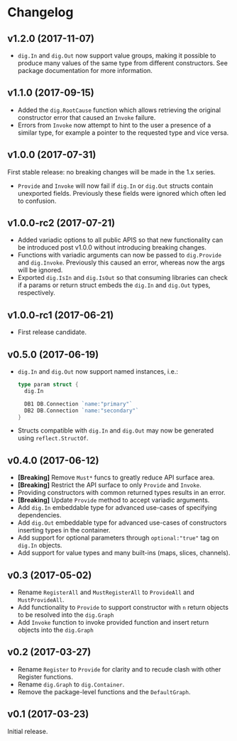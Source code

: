 # Changelog

## v1.2.0 (2017-11-07)

- `dig.In` and `dig.Out` now support value groups, making it possible to
  produce many values of the same type from different constructors. See package
  documentation for more information.

## v1.1.0 (2017-09-15)

- Added the `dig.RootCause` function which allows retrieving the original
  constructor error that caused an `Invoke` failure.
- Errors from `Invoke` now attempt to hint to the user a presence of a similar
  type, for example a pointer to the requested type and vice versa.

## v1.0.0 (2017-07-31)

First stable release: no breaking changes will be made in the 1.x series.

- `Provide` and `Invoke` will now fail if `dig.In` or `dig.Out` structs
  contain unexported fields. Previously these fields were ignored which often
  led to confusion.

## v1.0.0-rc2 (2017-07-21)

- Added variadic options to all public APIS so that new functionality can be
  introduced post v1.0.0 without introducing breaking changes.
- Functions with variadic arguments can now be passed to `dig.Provide` and
  `dig.Invoke`. Previously this caused an error, whereas now the args will be ignored.
- Exported `dig.IsIn` and `dig.IsOut` so that consuming libraries can check if
  a params or return struct embeds the `dig.In` and `dig.Out` types, respectively.

## v1.0.0-rc1 (2017-06-21)

- First release candidate.

## v0.5.0 (2017-06-19)

- `dig.In` and `dig.Out` now support named instances, i.e.:

  ```go
  type param struct {
    dig.In

    DB1 DB.Connection `name:"primary"`
    DB2 DB.Connection `name:"secondary"`
  }
  ```

- Structs compatible with `dig.In` and `dig.Out` may now be generated using
  `reflect.StructOf`.

## v0.4.0 (2017-06-12)

- **[Breaking]** Remove `Must*` funcs to greatly reduce API surface area.
- **[Breaking]** Restrict the API surface to only `Provide` and `Invoke`.
- Providing constructors with common returned types results in an error.
- **[Breaking]** Update `Provide` method to accept variadic arguments.
- Add `dig.In` embeddable type for advanced use-cases of specifying dependencies.
- Add `dig.Out` embeddable type for advanced use-cases of constructors
  inserting types in the container.
- Add support for optional parameters through `optional:"true"` tag on `dig.In` objects.
- Add support for value types and many built-ins (maps, slices, channels).

## v0.3 (2017-05-02)

- Rename `RegisterAll` and `MustRegisterAll` to `ProvideAll` and
  `MustProvideAll`.
- Add functionality to `Provide` to support constructor with `n` return
  objects to be resolved into the `dig.Graph`
- Add `Invoke` function to invoke provided function and insert return
  objects into the `dig.Graph`

## v0.2 (2017-03-27)

- Rename `Register` to `Provide` for clarity and to recude clash with other
  Register functions.
- Rename `dig.Graph` to `dig.Container`.
- Remove the package-level functions and the `DefaultGraph`.

## v0.1 (2017-03-23)

Initial release.
